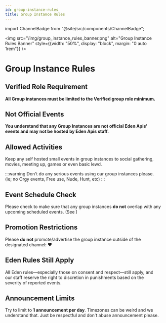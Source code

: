 ```yaml
---
id: group-instance-rules
title: Group Instance Rules
---
```


import ChannelBadge from "@site/src/components/ChannelBadge";

<img src="/img/group_instance_rules_banner.png" alt="Group Instance Rules Banner" style={{width: "50%", display: "block", margin: "0 auto 1rem"}} />

# Group Instance Rules

## Verified Role Requirement

**All Group instances must be limited to the Verified group role minimum.**

## Not Official Events

**You understand that any Group Instances are not official Eden Apis' events and may not be hosted by Eden Apis staff.**

## Allowed Activities

Keep any self hosted small events in group instances to social gathering, movies, meeting up, games or even basic lewd.

:::warning
Don't do any serious events using our group instances please. (ie; no Orgy events, Free use, Nude, Hunt, etc)
:::

## Event Schedule Check

Please check to make sure that any group instances **do not** overlap with any upcoming scheduled events. (See <ChannelBadge variant="post" label="📆｜events-schedule" link="https://discord.com/channels/734595073920204940/820927836411002890" />)

## Promotion Restrictions

Please **do not** promote/advertise the group instance outside of the designated channel: <ChannelBadge label="✌｜group-instances" link="https://discord.com/channels/734595073920204940/1294017724053323827" /> ❤️

## Eden Rules Still Apply

All Eden rules—especially those on consent and respect—still apply, and our staff reserve the right to discretion in punishments based on the severity of reported events.

## Announcement Limits

Try to limit to **1 announcement per day**. Timezones can be weird and we understand that. Just be respectful and don't abuse announcement please.
